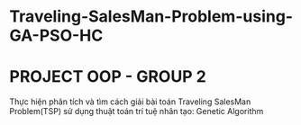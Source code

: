 # Traveling-SalesMan-Problem-using-GA-PSO-HC

# PROJECT OOP - GROUP 2

Thực hiện phân tích và tìm cách giải bài toán Traveling SalesMan Problem(TSP) sử dụng thuật toán trí tuệ nhân tạo:
Genetic Algorithm
